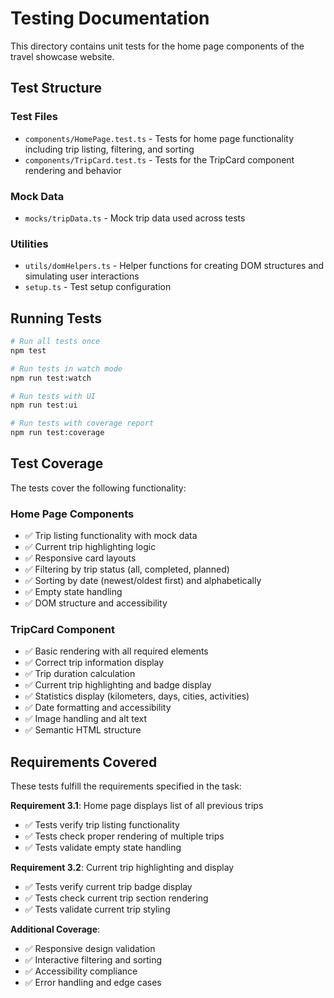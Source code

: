 # Testing Documentation

This directory contains unit tests for the home page components of the travel showcase website.

## Test Structure

### Test Files
- `components/HomePage.test.ts` - Tests for home page functionality including trip listing, filtering, and sorting
- `components/TripCard.test.ts` - Tests for the TripCard component rendering and behavior

### Mock Data
- `mocks/tripData.ts` - Mock trip data used across tests

### Utilities
- `utils/domHelpers.ts` - Helper functions for creating DOM structures and simulating user interactions
- `setup.ts` - Test setup configuration

## Running Tests

```bash
# Run all tests once
npm test

# Run tests in watch mode
npm run test:watch

# Run tests with UI
npm run test:ui

# Run tests with coverage report
npm run test:coverage
```

## Test Coverage

The tests cover the following functionality:

### Home Page Components
- ✅ Trip listing functionality with mock data
- ✅ Current trip highlighting logic
- ✅ Responsive card layouts
- ✅ Filtering by trip status (all, completed, planned)
- ✅ Sorting by date (newest/oldest first) and alphabetically
- ✅ Empty state handling
- ✅ DOM structure and accessibility

### TripCard Component
- ✅ Basic rendering with all required elements
- ✅ Correct trip information display
- ✅ Trip duration calculation
- ✅ Current trip highlighting and badge display
- ✅ Statistics display (kilometers, days, cities, activities)
- ✅ Date formatting and accessibility
- ✅ Image handling and alt text
- ✅ Semantic HTML structure

## Requirements Covered

These tests fulfill the requirements specified in the task:

**Requirement 3.1**: Home page displays list of all previous trips
- ✅ Tests verify trip listing functionality
- ✅ Tests check proper rendering of multiple trips
- ✅ Tests validate empty state handling

**Requirement 3.2**: Current trip highlighting and display
- ✅ Tests verify current trip badge display
- ✅ Tests check current trip section rendering
- ✅ Tests validate current trip styling

**Additional Coverage**:
- ✅ Responsive design validation
- ✅ Interactive filtering and sorting
- ✅ Accessibility compliance
- ✅ Error handling and edge cases
